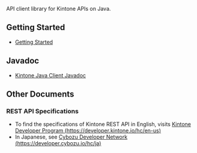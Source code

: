 API client library for Kintone APIs on Java.

## Getting Started

- [Getting Started](getting-started.md)

## Javadoc

- [Kintone Java Client Javadoc](javadoc/)

## Other Documents

### REST API Specifications

- To find the specifications of Kintone REST API in English, visits
  [Kintone Developer Program (https://developer.kintone.io/hc/en-us)](https://developer.kintone.io/hc/en-us) 
- In Japanese, see [Cybozu Developer Network (https://developer.cybozu.io/hc/ja)](https://developer.cybozu.io/hc/ja)
